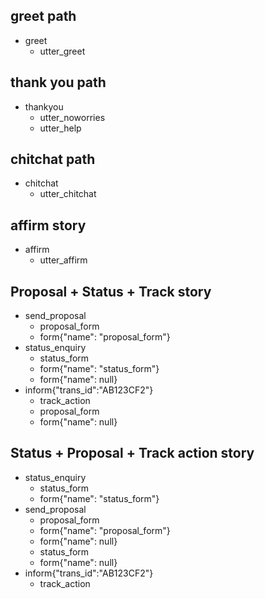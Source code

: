 ## greet path
* greet
    - utter_greet

## thank you path
* thankyou
    - utter_noworries
    - utter_help

## chitchat path
* chitchat
   - utter_chitchat

## affirm story
* affirm
   - utter_affirm

## Proposal + Status + Track story
* send_proposal
    - proposal_form
    - form{"name": "proposal_form"}
* status_enquiry
    - status_form
    - form{"name": "status_form"}
    - form{"name": null}
* inform{"trans_id":"AB123CF2"}
    - track_action
    - proposal_form
    - form{"name": null}

## Status + Proposal + Track action story
* status_enquiry
    - status_form
    - form{"name": "status_form"}
* send_proposal
    - proposal_form
    - form{"name": "proposal_form"}
    - form{"name": null}
    - status_form
    - form{"name": null}
* inform{"trans_id":"AB123CF2"}
    - track_action
